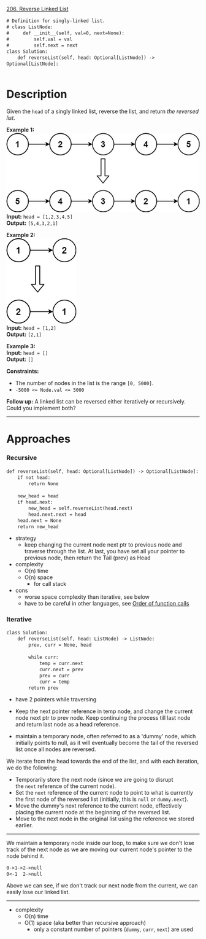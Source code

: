 [206. Reverse Linked List](https://leetcode.com/problems/reverse-linked-list/)

```
# Definition for singly-linked list.
# class ListNode:
#     def __init__(self, val=0, next=None):
#         self.val = val
#         self.next = next
class Solution:
    def reverseList(self, head: Optional[ListNode]) -> Optional[ListNode]:
        
```

# Description
Given the `head` of a singly linked list, reverse the list, and return _the reversed list_.

**Example 1:**  
![](!assets/attachments/Pasted%20image%2020240227105112.png)  
**Input:** `head = [1,2,3,4,5]`  
**Output:** `[5,4,3,2,1]`  

**Example 2:**  
![](!assets/attachments/Pasted%20image%2020240227105133.png)  
**Input:** `head = [1,2]`  
**Output:** `[2,1]`  

**Example 3:**  
**Input:** `head = []`  
**Output:** `[]`  

**Constraints:**
- The number of nodes in the list is the range `[0, 5000]`.
- `-5000 <= Node.val <= 5000`

**Follow up:** A linked list can be reversed either iteratively or recursively. Could you implement both?

---




# Approaches
### Recursive
```
def reverseList(self, head: Optional[ListNode]) -> Optional[ListNode]:
	if not head:
		return None

	new_head = head
	if head.next:
		new_head = self.reverseList(head.next)
		head.next.next = head
	head.next = None
	return new_head
```
- strategy
	- keep changing the current node next ptr to previous node and traverse through the list. At last, you have set all your pointer to previous node, then return the Tail (prev) as Head
- complexity
	- O(n) time
	- O(n) space
		- for call stack
- cons
	- worse space complexity than iterative, see below
	- have to be careful in other languages, see [Order of function calls](../_private/Blurbs/Order%20of%20function%20calls.md)




### Iterative
```
class Solution:
    def reverseList(self, head: ListNode) -> ListNode:
        prev, curr = None, head

        while curr:
            temp = curr.next
            curr.next = prev
            prev = curr
            curr = temp
        return prev
```



- have 2 pointers while traversing
- Keep the next pointer reference in temp node, and change the current node next ptr to prev node. Keep continuing the process till last node and return last node as a head reference.


- maintain a temporary node, often referred to as a 'dummy' node, which initially points to null, as it will eventually become the tail of the reversed list once all nodes are reversed.

We iterate from the head towards the end of the list, and with each iteration, we do the following:

- Temporarily store the next node (since we are going to disrupt the `next` reference of the current node).
- Set the `next` reference of the current node to point to what is currently the first node of the reversed list (initially, this is `null` or `dummy.next`).
- Move the dummy's next reference to the current node, effectively placing the current node at the beginning of the reversed list.
- Move to the next node in the original list using the reference we stored earlier.

---


We maintain a temporary node inside our loop, to make sure we don't lose track of the next node as we are moving our current node's pointer to the node behind it.

```
0->1->2->null
0<-1  2->null
```

Above we can see, if we don't track our next node from the current, we can easily lose our linked list.


---


- complexity
	- O(n) time
	- O(1) space (aka better than recursive approach)
		- only a constant number of pointers (`dummy`, `curr`, `next`) are used

